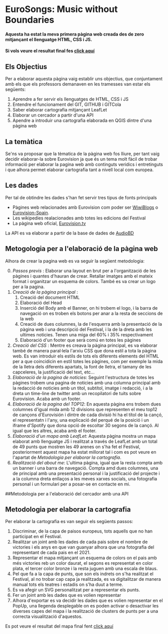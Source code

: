 # EuroSongs: Music without Boundaries
#### Aquesta ha estat la meva primera pàgina web creada des de zero mitjançant el llenguatge HTML, CSS i JS.
#### Si vols veure el resultat final fes [click aquí](https://markmolne.github.io/EuroMusic/index.html)


## Els Objectius
Per a elaborar aquesta pàgina vaig establir uns objectius, que conjuntament amb els que els professors demanaven en les tramesses van estar els següents:
   1. Aprendre a fer servir els llenguatges de HTML, CSS i JS
   2. Entendre el funcionament del GIT, GITHUB i GITCola
   3. Saber elaborar cartografia mitjançant LeafLet
   4. Elaborar un cercador a partir d'una API
   5. Apendre a introduir una cartografia elaborada en QGIS dintre d'una pàgina web


## La temàtica
Se'ns va proposar que la tèmatica de la pàgina web fos lliure, per tant vaig decidir elaborar-la sobre Eurovision ja que és un tema molt fàcil de trobar informació per elaborar la pagina web amb continguts veridics i entretinguts i que alhora permet elaborar cartografia tant a nivell local com europea.


## Les dades
Per tal de obtindre les dades s'han fet servir tres tipus de fonts principals
* Pàgines web relacionades amb Eurovision com poder ser [WiwiBlogs](https://wiwibloggs.com/) o [Eurovision-Spain](https://eurovision-spain.com/).
* Les wikipedies realacionades amb totes les edicions del Festival
* La pàgina web oficial, [Eurovision.tv](https://eurovision.tv/)

La API es va elaborar a partir de la base de dades de [AudioBD](https://www.theaudiodb.com/)


## Metogologia per a l'elaboració de la pàgina web
Alhora de crear la pagina web es va seguir la següent metodologia:

0. _Passos previs_ : Elaborar una layout en brut per a l'organització de les pàgines i quantes d'hauran de crear. Retallar imatges amb el mateix format i organitzar un esquema de colors. També es va crear un logo per a la pagina.
1. _Creació de la pàgina principal_ : 
   1. Creació del document HTML
   2. Elaboració del Head
   3. Inserció del Body amb el Banner, on hi trobem el logo, i la barra de navegació on es troben els       botons per anar a la resta de seccions de la web
   4. Creació de dues columnes, la de l'esquerra amb la presentació de la pàgina web i una descripció del Festival, i la de la dreta amb les ultimes noticies. Tenen una miga del 60% i 35% respectivament
   5. Elaboració d'un footer que serà comú en totes les pàgines
2. _Creació del CSS_ :
Mentre es creava la pàgina principal, es va elaborar també de manera paral·lela l'arxiu CSS que dona estil a tota la pàgina web. Es van introduir els estils de tots els diferents elements del HTML per a que coincidicin en estil totes les pàgines, com per exemple la mida de la lletra dels diferents apartats, la font de lletra, el tamany de les capceleres, la justificació del text, etc...
3. _Elaboració de la pagina de noticies_:
Seguint l'estructura de totes les pàgines trobem una pagina de noticies amb una columna principal amb la redacció de noticies amb un titol, subtítol, imatge i redacció, i a la dreta un time-line de twitter amb un recopilatori de tuits sobre Eurovision. Acaba amb un footer.
4. _Elaboració de la pagina del TOP12_:
En aquesta pàgina ens trobem dues columnes d'igual mida amb 12 divisions que representen el meu top12 de cançons d'Eurovisión i dintre de cada divisió hi ha el títol de la cançó, el representatn i l'any, una explicació del perqué de la posició i un iframe d'Spotify que dona opció de escoltar 30 segons de la cançó. Al igual que les altres, acaba amb el footer.
5. _Elaboració d'un mapa amb LeafLet_:
Aquesta pàgina mostra un mapa elaborat amb llenguatge JS i realitzat a través de LeafLet amb un total de 49 punts que mostren les 49 arenes on s'ha fet el Festival, posteriorment aquest mapa ha estat millorat tal i com es pot veure en l'apartat de _Metodologia per elaborar la cartografia_. 
6. _Realització del about me_:
L'ultima pàgina, igual que la resta compta amb un banner i una barra de navegació. Compta amd dues columnes, una de principal amb una presentació personal i la justificació del projecte i a la columna dreta enllaços a les meves xarxes socials, una fotografia personal i un formulari per a posar-se en contacte en mi.


##Metodologia per a l'elaboració del cercador amb una API



## Metodologia per elaborar la cartografia
Per elaborar la cartografia es van seguir els següents passos:
1. Discriminar, de la capa de paisos europeus, tots aquells que no han participat en el Festival.
2. Realitzar un joint amb les dades de cada pais sobre el nombre de victories i els anys en que van guanyar alhora que una fotografia del representant de cada pais en el 2021.
3. Representar el mapa mitjançant un esquema de colors on el pais amb més victories reb un color daurat, el segons es representat en color plata, el tercer color bronze i la resta juguen amb una escala de blaus.
4. Pel que fa a la capa de punts, que son els indrets on s'ha realitzat el Festival, al no trobar cap capa ja realitzada, es va digitalitzar de manera manual tots els teatres i estadis on s'ha duut a terme.
5. Es va afegir un SVG personalitzat per a representar els punts. 
6. Fer un joint amb les dades que es volien representar
7. Alhora d'exportar es va decidir les dades que es volien representar en el PopUp, una llegenda desplegable on es poden activar o desactivar les diverses capes del mapa i la realització de clusters de punts per a una correcta visualització d'aquestos.

Es pot veure el resultat del mapa final fent [click aquí](https://markmolne.github.io/EuroMusic/winnerchart.html)
